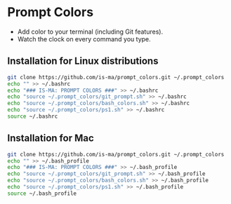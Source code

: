 # Prompt Colors

* Add color to your terminal (including Git features).
* Watch the clock on every command you type.

## Installation for Linux distributions

```bash
git clone https://github.com/is-ma/prompt_colors.git ~/.prompt_colors
echo "" >> ~/.bashrc
echo "### IS-MA: PROMPT COLORS ###" >> ~/.bashrc
echo "source ~/.prompt_colors/git_prompt.sh" >> ~/.bashrc
echo "source ~/.prompt_colors/bash_colors.sh" >> ~/.bashrc
echo "source ~/.prompt_colors/ps1.sh" >> ~/.bashrc
source ~/.bashrc
```

## Installation for Mac

```bash
git clone https://github.com/is-ma/prompt_colors.git ~/.prompt_colors
echo "" >> ~/.bash_profile
echo "### IS-MA: PROMPT COLORS ###" >> ~/.bash_profile
echo "source ~/.prompt_colors/git_prompt.sh" >> ~/.bash_profile
echo "source ~/.prompt_colors/bash_colors.sh" >> ~/.bash_profile
echo "source ~/.prompt_colors/ps1.sh" >> ~/.bash_profile
source ~/.bash_profile
